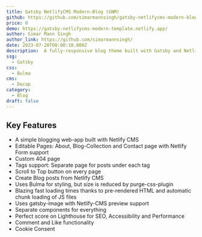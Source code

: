 ```yaml
---
title: Gatsby NetlifyCMS Modern-Blog (GNM)
github: https://github.com/simarmannsingh/gatsby-netlifycms-modern-blog/
price: 0
demo: https://gatsby-netlifycms-modern-template.netlify.app/
author: Simar Mann Singh
author_link: https://github.com/simarmannsingh/
date: 2023-07-20T00:00:18.000Z
description:  A fully-responsive blog theme built with Gatsby and NetlifyCMS (now DecapCMS), for those who prefer blazing fast sites, a fully functional CMS, complete with comments and cookies functionality out of the box.
ssg:
  - Gatsby
css:
  - Bulma
cms:
  - Decap
category:
  - Blog
draft: false
---
```


## Key Features

- A simple blogging web-app built with Netlify CMS
- Editable Pages: About, Blog-Collection and Contact page with Netlify Form support
- Custom 404 page
- Tags support: Separate page for posts under each tag
- Scroll to Top button on every page
- Create Blog posts from Netlify CMS
- Uses Bulma for styling, but size is reduced by purge-css-plugin
- Blazing fast loading times thanks to pre-rendered HTML and automatic chunk loading of JS files
- Uses gatsby-image with Netlify-CMS preview support
- Separate components for everything
- Perfect score on Lighthouse for SEO, Accessibility and Performance
- Comment and Like functionality
- Cookie Consent